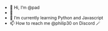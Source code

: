 - 👋 Hi, I’m @pad
- 👀
- 🌱 I’m currently learning Python and Javascript
- 📫 How to reach me @philip30 on Discord
🪄
<!---
PAD56946/PAD56946 is a ✨ special ✨ repository because its `README.md` (this file) appears on your GitHub profile.
You can click the Preview link to take a look at your changes.
--->
